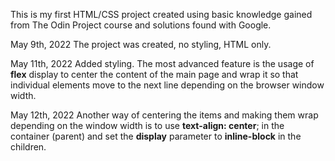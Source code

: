 This is my first HTML/CSS project created using basic knowledge gained from The Odin Project course and solutions found with Google. 

May 9th, 2022
The project was created, no styling, HTML only.

May 11th, 2022
Added styling. The most advanced feature is the usage of **flex** display to center the content of the main page and wrap it so that individual elements move to the next line depending on the browser window width.

May 12th, 2022
Another way of centering the items and making them wrap depending on the window width is to use **text-align: center**; in the container (parent) and set the **display** parameter to **inline-block** in the children.